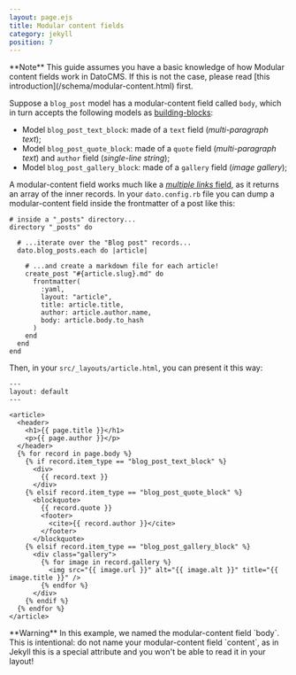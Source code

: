 ```yaml
---
layout: page.ejs
title: Modular content fields
category: jekyll
position: 7
---
```


<div class="note">
**Note** This guide assumes you have a basic knowledge of how Modular content fields work in DatoCMS. If this is not the case, please read [this introduction](/schema/modular-content.html) first.
</div>

Suppose a `blog_post` model has a modular-content field called `body`, which in turn accepts the following models as [building-blocks](/schema/modular-content.html):

* Model `blog_post_text_block`: made of a `text` field (*multi-paragraph text*);
* Model `blog_post_quote_block`: made of a `quote` field (*multi-paragraph text*) and `author` field (*single-line string*);
* Model `blog_post_gallery_block`: made of a `gallery` field (*image gallery*);

A modular-content field works much like a [*multiple links* field](/jekyll/links.html), as it returns an array of the inner records. In your `dato.config.rb` file you can dump a modular-content field inside the frontmatter of a post like this:

```
# inside a "_posts" directory...
directory "_posts" do

  # ...iterate over the "Blog post" records...
  dato.blog_posts.each do |article|

    # ...and create a markdown file for each article!
    create_post "#{article.slug}.md" do
      frontmatter(
        :yaml,
        layout: "article",
        title: article.title,
        author: article.author.name,
        body: article.body.to_hash
      )
    end
  end
end
```

Then, in your `src/_layouts/article.html`, you can present it this way:

```django
---
layout: default
---

<article>
  <header>
    <h1>{{ page.title }}</h1>
    <p>{{ page.author }}</p>
  </header>
  {% for record in page.body %}
    {% if record.item_type == "blog_post_text_block" %}
      <div>
        {{ record.text }}
      </div>
    {% elsif record.item_type == "blog_post_quote_block" %}
      <blockquote>
        {{ record.quote }}
        <footer>
          <cite>{{ record.author }}</cite>
        </footer>
      </blockquote>
    {% elsif record.item_type == "blog_post_gallery_block" %}
      <div class="gallery">
        {% for image in record.gallery %}
          <img src="{{ image.url }}" alt="{{ image.alt }}" title="{{ image.title }}" />
        {% endfor %}
      </div>
    {% endif %}
  {% endfor %}
</article>
```

<div class="note">
**Warning** In this example, we named the modular-content field `body`. This is intentional: do not name your modular-content field `content`, as in Jekyll this is a special attribute and you won't be able to read it in your layout!
</div>
